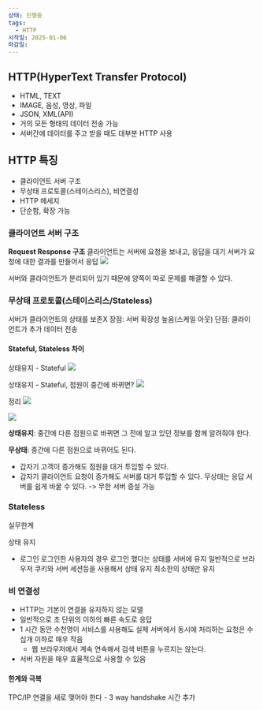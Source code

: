 ```yaml
---
상태: 진행중
tags:
  - HTTP
시작일: 2025-01-06
마감일:
---
```

## HTTP(HyperText Transfer Protocol)
- HTML, TEXT
- IMAGE, 음성, 영상, 파일
- JSON, XML(API)
- 거의 모든 형태의 데이터 전송 가능
- 서버간에 데이터를 주고 받을 때도 대부분 HTTP 사용

## HTTP 특징
- 클라이언트 서버 구조
- 무상태 프로토콜(스테이스리스), 비연결성
- HTTP 메세지
- 단순함, 확장 가능

### 클라이언트 서버 구조
**Request Response 구조**
클라이언트는 서버에 요청을 보내고, 응답을 대기
서버가 요청에 대한 결과를 만들어서 응답
![](https://i.imgur.com/y2tKYno.png)

서버와 클라이언트가 분리되어 있기 때문에 양쪽이 따로 문제를 해결할 수 있다.

### 무상태 프로토콜(스테이스리스/Stateless)
서버가 클라이언트의 상태를 보존X
장점: 서버 확장성 높음(스케일 아웃)
단점: 클라이언트가 추가 데이터 전송

#### Stateful, Stateless 차이
상태유지 - Stateful
![](https://i.imgur.com/pwZKsBY.png)

상태유지 - Stateful, 점원이 중간에 바뀌면?
![](https://i.imgur.com/Zlae0Oo.png)


정리
![](https://i.imgur.com/loK6TNo.png)


![](https://i.imgur.com/iUid3vk.png)

**상태유지**: 중간에 다른 점원으로 바뀌면 그 전에 알고 있던 정보를 함께 알려줘야 한다.

**무상태**: 중간에 다른 점원으로 바뀌어도 된다.
- 갑자기 고객이 증가해도 점원을 대거 투입할 수 있다.
- 갑자기 클라이언트 요청이 증가해도 서버를 대거 투입할 수 있다.
무상태는 응답 서버를 쉽게 바꿀 수 있다. -> 무한 서버 증설 가능

### Stateless
실무한계

상태 유지
- 로그인
로그인한 사용자의 경우 로그인 했다는 상태를 서버에 유지
일반적으로 브라우저 쿠키와 서버 세션등을 사용해서 상태 유지
최소한의 상태만 유지

### 비 연결성
- HTTP는 기본이 연결을 유지하지 않는 모델
- 일반적으로 초 단위의 이하의 빠른 속도로 응답
- 1 시간 동안 수천명이 서비스를 사용해도 실제 서버에서 동시에 처리하는 요청은 수십개 이하로 매우 작음
	- 웹 브라우저에서 계속 연속해서 검색 버튼을 누르지는 않는다.
- 서버 자원을 매우 효율적으로 사용할 수 있음

#### 한계와 극복
TPC/IP 연결을 새로 맺어야 한다 - 3 way handshake 시간 추가
